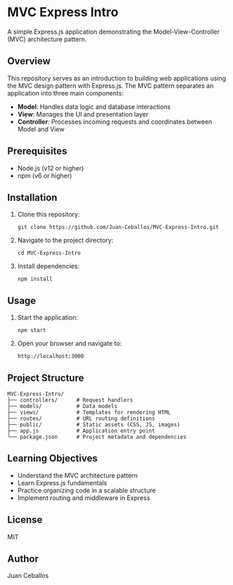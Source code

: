 # MVC Express Intro

A simple Express.js application demonstrating the Model-View-Controller (MVC) architecture pattern.

## Overview

This repository serves as an introduction to building web applications using the MVC design pattern with Express.js. The MVC pattern separates an application into three main components:

- **Model**: Handles data logic and database interactions
- **View**: Manages the UI and presentation layer
- **Controller**: Processes incoming requests and coordinates between Model and View

## Prerequisites

- Node.js (v12 or higher)
- npm (v6 or higher)

## Installation

1. Clone this repository:
   ```
   git clone https://github.com/Juan-Ceballos/MVC-Express-Intro.git
   ```

2. Navigate to the project directory:
   ```
   cd MVC-Express-Intro
   ```

3. Install dependencies:
   ```
   npm install
   ```

## Usage

1. Start the application:
   ```
   npm start
   ```

2. Open your browser and navigate to:
   ```
   http://localhost:3000
   ```

## Project Structure

```
MVC-Express-Intro/
├── controllers/      # Request handlers
├── models/           # Data models
├── views/            # Templates for rendering HTML
├── routes/           # URL routing definitions
├── public/           # Static assets (CSS, JS, images)
├── app.js            # Application entry point
└── package.json      # Project metadata and dependencies
```

## Learning Objectives

- Understand the MVC architecture pattern
- Learn Express.js fundamentals
- Practice organizing code in a scalable structure
- Implement routing and middleware in Express

## License

MIT

## Author

Juan Ceballos
